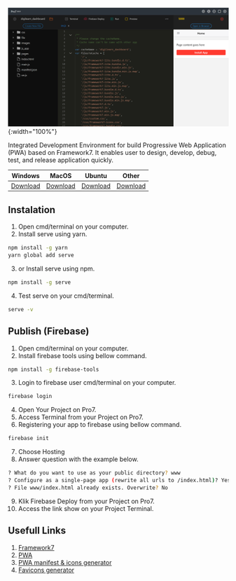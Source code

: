 ![alt text](https://raw.githubusercontent.com/NowDB/Pro7/master/www/img/ide.png "Pro7 IDE"){:width="100%"}

Integrated Development Environment for build Progressive Web Application (PWA) based on Framework7. It enables user to design, develop, debug, test, and release application quickly.

Windows|MacOS|Ubuntu|Other
--|--|--|--
[Download](https://github.com/NowDB/Pro7/releases/download/v0.0.3/Pro7.Setup.0.0.3.exe)|[Download](https://github.com/NowDB/Pro7/releases/download/v0.0.3/Pro7-0.0.3.dmg)|[Download](https://github.com/NowDB/Pro7/releases/download/v0.0.3/pro7_0.0.3_amd64.deb)|[Download](https://github.com/NowDB/Pro7/releases/tag/v0.0.3)

## Instalation
1. Open cmd/terminal on your computer.
2. Install serve using yarn.
```sh
npm install -g yarn
yarn global add serve
```
3. or Install serve using npm.
```sh
npm install -g serve
```
4. Test serve on your cmd/terminal.
```sh
serve -v
```

## Publish (Firebase)
1. Open cmd/terminal on your computer.
2. Install firebase tools using bellow command.
```sh
npm install -g firebase-tools
```
3. Login to firebase user cmd/terminal on your computer.
```sh
firebase login
```
4. Open Your Project on Pro7.
5. Access Terminal from your Project on Pro7.
6. Registering your app to firebase using bellow command.
```sh
firebase init
```
7. Choose Hosting
8. Answer question with the example below.
```sh
? What do you want to use as your public directory? www
? Configure as a single-page app (rewrite all urls to /index.html)? Yes
? File www/index.html already exists. Overwrite? No
```
9. Klik Firebase Deploy from your Project on Pro7.
10. Access the link show on your Project Terminal.

## Usefull Links
1. [Framework7](https://framework7.io/)
2. [PWA](https://web.dev/progressive-web-apps/)
3. [PWA manifest & icons generator](https://app-manifest.firebaseapp.com/)
4. [Favicons generator](https://www.favicon-generator.org/)
